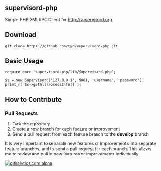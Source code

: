 ## supervisord-php

Simple PHP XMLRPC Client for http://supervisord.org

## Download
	git clone https://github.com/tyd/supervisord-php.git
	
## Basic Usage
	require_once 'supervisord-php/lib/Supervisord.php';
	
	$s = new Supervisord('127.0.0.1', 9001, 'username', 'password');
	print_r( $s->getAllProcessInfo() );
	
## How to Contribute

### Pull Requests

1. Fork the repository
2. Create a new branch for each feature or improvement
3. Send a pull request from each feature branch to the **develop** branch

It is very important to separate new features or improvements into separate feature branches, and to send a pull
request for each branch. This allows me to review and pull in new features or improvements individually.

[![githalytics.com alpha](https://cruel-carlota.pagodabox.com/0a0eef78e67e259fa1772e0f444e5270 "githalytics.com")](http://githalytics.com/tyd/supervisord-php)
